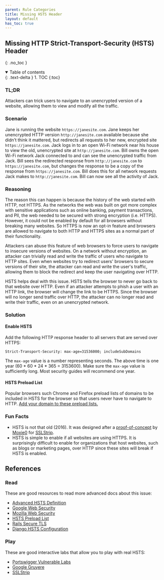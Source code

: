 ```yaml
---
parent: Rule Categories
title: Missing HSTS Header
layout: default
has_toc: true
---
```

 
## Missing HTTP Strict-Transport-Security (HSTS) Header
 
{: .no_toc }
 
<details open markdown="block">
 <summary>
   Table of contents
 </summary>
 {: .text-delta }
1. TOC
{:toc}
</details>
 
### TL;DR
 
Attackers can trick users to navigate to an unencrypted version of a website, allowing them to view and modify all the traffic.
 
### Scenario
 
Jane is running the website `https://janesite.com`. Jane keeps her unencrypted HTTP version `http://janesite.com` available because she didn’t think it mattered, but redirects all requests to her new, encrypted site `https://janesite.com`. Jack logs in to an open Wi-Fi network near his house to view the old, unencrypted site at `http://janesite.com`. Bill owns the open Wi-Fi network Jack connected to and can see the unencrypted traffic from Jack. Bill sees the redirected response from `http://janesite.com` to `https://janesite.com`, but changes the response to be a copy of the response from `https://janesite.com`. Bill does this for all network requests Jack makes to `http://janesite.com`. Bill can now see all the activity of Jack.
 
### Reasoning
 
The reason this can happen is because the history of the web started with HTTP, not HTTPS. As the networks the web was built on got more complex with sensitive applications such as online banking, payment transactions, and PII, the web needed to be secured with strong encryption (i.e. HTTPS). However, it could not be enabled by default for all browsers without breaking many websites. So HTTPS is now an opt-in feature and browsers are allowed to navigate to both HTTP and HTTPS sites as a normal part of their functionality.
 
Attackers can abuse this feature of web browsers to force users to navigate to insecure versions of websites. On a network without encryption, an attacker can trivially read and write the traffic of users who navigate to HTTP sites. Even when websites try to redirect users' browsers to secure versions of their site, the attacker can read and write the user's traffic, allowing them to block the redirect and keep the user navigating over HTTP.
 
HSTS helps deal with this issue. HSTS tells the browser to never go back to that website over HTTP. Even if an attacker attempts to phish a user with an HTTP link, the browser will change the link to be HTTPS. Since the browser will no longer send traffic over HTTP, the attacker can no longer read and write their traffic, even on an unencrypted network.
 
### Solution
 
#### Enable HSTS
 
Add the following HTTP response header to all servers that are served over HTTPS:
 
~~~http
Strict-Transport-Security: max-age=31536000; includeSubDomains
~~~
 
The `max-age` value is a number representing seconds. The above time is one year (60 * 60 * 24 * 365 = 3153600). Make sure the `max-age` value is sufficiently long. Most security guides will recommend one year.
 
#### HSTS Preload List
 
Popular browsers such Chrome and Firefox preload lists of domains to be included in HSTS for the browser so that users never have to navigate to HTTP. [Add your domain to these preload lists.](https://hstspreload.org/)
 
### Fun Facts
 
* HSTS is not that old (2016). It was designed after a [proof-of-concept](https://www.youtube.com/watch?v=MFol6IMbZ7Y) by [Moxie0](https://twitter.com/moxie) for [SSLStrip](https://github.com/moxie0/sslstrip).
* HSTS is simple to enable if all websites are using HTTPS. It is surprisingly difficult to enable for organizations that host websites, such as blogs or marketing pages, over HTTP since these sites will break if HSTS is enabled.
 
## References
 
### Read
 
These are good resources to read more advanced docs about this issue:
 
* [Advanced HSTS Definition](https://portswigger.net/kb/issues/01000300_strict-transport-security-not-enforced)
* [Google Web Security](https://developers.google.com/web/fundamentals/security/?hl=en)
* [Mozilla Web Security](https://infosec.mozilla.org/guidelines/web_security)
* [HSTS Preload List](https://hstspreload.org/)
* [Rails Secure TLS](https://api.rubyonrails.org/classes/ActionDispatch/SSL.html)
* [Django HSTS Configuration](https://docs.djangoproject.com/en/4.0/ref/settings/#std:setting-SECURE_HSTS_INCLUDE_SUBDOMAINS)
 
### Play
 
These are good interactive labs that allow you to play with real HSTS:

* [Portswigger Vulnerable Labs](https://portswigger.net/web-security/all-labs)
* [Google Gruyere](https://google-gruyere.appspot.com/)
* [SSLStrip](https://github.com/moxie0/sslstrip)